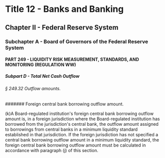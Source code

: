 
# Title 12 - Banks and Banking
## Chapter II - Federal Reserve System
### Subchapter A - Board of Governors of the Federal Reserve System
#### PART 249 - LIQUIDITY RISK MEASUREMENT, STANDARDS, AND MONITORING (REGULATION WW)
##### Subpart D - Total Net Cash Outflow
###### § 249.32 Outflow amounts.
####### Foreign central bank borrowing outflow amount.

(k)A Board-regulated institution's foreign central bank borrowing outflow amount is, in a foreign jurisdiction where the Board-regulated institution has borrowed from the jurisdiction's central bank, the outflow amount assigned to borrowings from central banks in a minimum liquidity standard established in that jurisdiction. If the foreign jurisdiction has not specified a central bank borrowing outflow amount in a minimum liquidity standard, the foreign central bank borrowing outflow amount must be calculated in accordance with paragraph (j) of this section.
